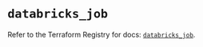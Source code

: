 # `databricks_job`

Refer to the Terraform Registry for docs: [`databricks_job`](https://registry.terraform.io/providers/databricks/databricks/1.66.0/docs/resources/job).
